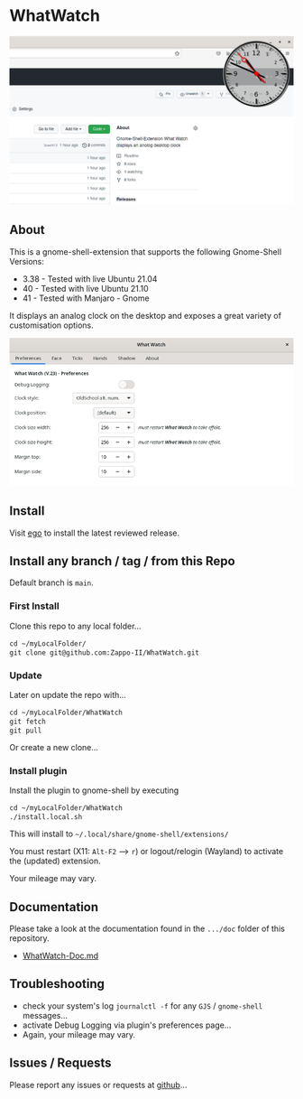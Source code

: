 # WhatWatch

![Screenshot showing WhatWatch clock on desktop with browser window opened behind it...](doc/WhatWatch.png "Screenshot showing WhatWatch in action...")

## About

This is a gnome-shell-extension that supports the following Gnome-Shell Versions:

* 3.38 - Tested with live Ubuntu 21.04
* 40 - Tested with live Ubuntu 21.10
* 41 - Tested with Manjaro - Gnome

It displays an analog clock on the desktop and exposes a great variety of customisation options.

![Screenshot showing WhatWatch settings page...](doc/WhatWatch-Settings.png "Screenshot showing WhatWatch settings dialog in action...")

## Install

Visit [ego](https://extensions.gnome.org/extension/4806/what-watch/) to install the latest reviewed release.

## Install any branch / tag / from this Repo

Default branch is `main`.

### First Install

Clone this repo to any local folder...

```
cd ~/myLocalFolder/
git clone git@github.com:Zappo-II/WhatWatch.git
```

###  Update

Later on update the repo with...

```
cd ~/myLocalFolder/WhatWatch
git fetch
git pull
```

Or create a new clone...

### Install plugin

Install the plugin to gnome-shell by executing 

```
cd ~/myLocalFolder/WhatWatch
./install.local.sh
```

This will install to `~/.local/share/gnome-shell/extensions/`

You must restart (X11: `Alt-F2` --> `r`) or logout/relogin (Wayland) to activate the (updated) extension.

Your mileage may vary.

## Documentation

Please take a look at the documentation found in the `.../doc` folder of this repository.

* [WhatWatch-Doc.md](doc/WhatWatch-Doc.md)

## Troubleshooting

* check your system's log `journalctl -f` for any `GJS` / `gnome-shell` messages...
* activate Debug Logging via plugin's preferences page...
* Again, your mileage may vary.

## Issues / Requests

Please report any issues or requests at [github](https://github.com/Zappo-II/WhatWatch/issues)...
